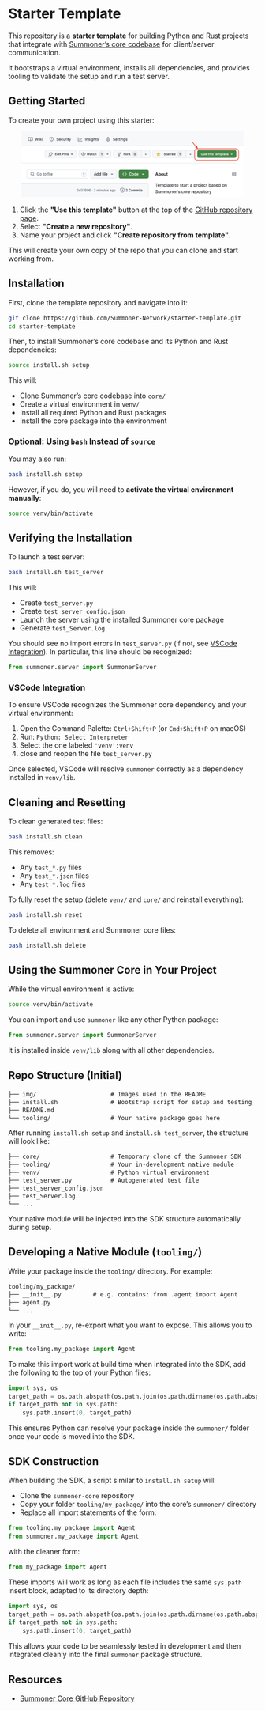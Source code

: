 # Starter Template

This repository is a **starter template** for building Python and Rust projects that integrate with [Summoner’s core codebase](https://github.com/Summoner-Network/summoner-core) for client/server communication.

It bootstraps a virtual environment, installs all dependencies, and provides tooling to validate the setup and run a test server.

## Getting Started

To create your own project using this starter:

<p align="center">
  <img width="450px" src="img/use_template.png" alt="Use this template button screenshot" />
</p>

1. Click the **"Use this template"** button at the top of the [GitHub repository page](https://github.com/Summoner-Network/starter-template).
2. Select **"Create a new repository"**.
3. Name your project and click **"Create repository from template"**.

This will create your own copy of the repo that you can clone and start working from.

## Installation

First, clone the template repository and navigate into it:

```bash
git clone https://github.com/Summoner-Network/starter-template.git
cd starter-template
````

Then, to install Summoner’s core codebase and its Python and Rust dependencies:

```bash
source install.sh setup
```

This will:

* Clone Summoner’s core codebase into `core/`
* Create a virtual environment in `venv/`
* Install all required Python and Rust packages
* Install the core package into the environment

### Optional: Using `bash` Instead of `source`

You may also run:

```bash
bash install.sh setup
```

However, if you do, you will need to **activate the virtual environment manually**:

```bash
source venv/bin/activate
```

## Verifying the Installation

To launch a test server:

```bash
bash install.sh test_server
```

This will:

* Create `test_server.py`
* Create `test_server_config.json`
* Launch the server using the installed Summoner core package
* Generate `test_Server.log`

You should see no import errors in `test_server.py` (if not, see [VSCode Integration](#vscode-integration)). In particular, this line should be recognized:

```python
from summoner.server import SummonerServer
```

### VSCode Integration

To ensure VSCode recognizes the Summoner core dependency and your virtual environment:

1. Open the Command Palette: `Ctrl+Shift+P` (or `Cmd+Shift+P` on macOS)
2. Run: `Python: Select Interpreter`
3. Select the one labeled `'venv':venv`
4. close and reopen the file `test_server.py`

Once selected, VSCode will resolve `summoner` correctly as a dependency installed in `venv/lib`.

## Cleaning and Resetting

To clean generated test files:

```bash
bash install.sh clean
```

This removes:

* Any `test_*.py` files
* Any `test_*.json` files
* Any `test_*.log` files

To fully reset the setup (delete `venv/` and `core/` and reinstall everything):

```bash
bash install.sh reset
```

To delete all environment and Summoner core files:

```bash
bash install.sh delete
```

## Using the Summoner Core in Your Project

While the virtual environment is active:

```bash
source venv/bin/activate
```

You can import and use `summoner` like any other Python package:

```python
from summoner.server import SummonerServer
```

It is installed inside `venv/lib` along with all other dependencies.

## Repo Structure (Initial)

```
├── img/                     # Images used in the README
├── install.sh               # Bootstrap script for setup and testing
├── README.md
└── tooling/                 # Your native package goes here
```

After running `install.sh setup` and `install.sh test_server`, the structure will look like:

```
├── core/                    # Temporary clone of the Summoner SDK
├── tooling/                 # Your in-development native module
├── venv/                    # Python virtual environment
├── test_server.py           # Autogenerated test file
├── test_server_config.json
├── test_Server.log
└── ...
```

Your native module will be injected into the SDK structure automatically during setup.


## Developing a Native Module (`tooling/`)

Write your package inside the `tooling/` directory. For example:

```
tooling/my_package/
├── __init__.py         # e.g. contains: from .agent import Agent
├── agent.py
└── ...
````

In your `__init__.py`, re-export what you want to expose. This allows you to write:

```python
from tooling.my_package import Agent
````

To make this import work at build time when integrated into the SDK, add the following to the top of your Python files:

```python
import sys, os
target_path = os.path.abspath(os.path.join(os.path.dirname(os.path.abspath(__file__)), ".."))
if target_path not in sys.path:
    sys.path.insert(0, target_path)
```

This ensures Python can resolve your package inside the `summoner/` folder once your code is moved into the SDK.


## SDK Construction

When building the SDK, a script similar to `install.sh setup` will:

* Clone the `summoner-core` repository
* Copy your folder `tooling/my_package/` into the core’s `summoner/` directory
* Replace all import statements of the form:

```python
from tooling.my_package import Agent
from summoner.my_package import Agent
```

with the cleaner form:

```python
from my_package import Agent
```

These imports will work as long as each file includes the same `sys.path` insert block, adapted to its directory depth:

```python
import sys, os
target_path = os.path.abspath(os.path.join(os.path.dirname(os.path.abspath(__file__)), ".."))
if target_path not in sys.path:
    sys.path.insert(0, target_path)
```

This allows your code to be seamlessly tested in development and then integrated cleanly into the final `summoner` package structure.

## Resources

* [Summoner Core GitHub Repository](https://github.com/Summoner-Network/summoner-core)
